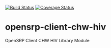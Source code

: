 [![Build Status](https://travis-ci.org/OpenSRP/opensrp-client-chw-hiv.svg?branch=master)](https://travis-ci.org/OpenSRP/opensrp-client-chw-hiv) [![Coverage Status](https://coveralls.io/repos/github/OpenSRP/opensrp-client-chw-hiv/badge.svg)](https://coveralls.io/github/OpenSRP/opensrp-client-chw-hiv)

# opensrp-client-chw-hiv
OpenSRP Client CHW HIV Library Module

